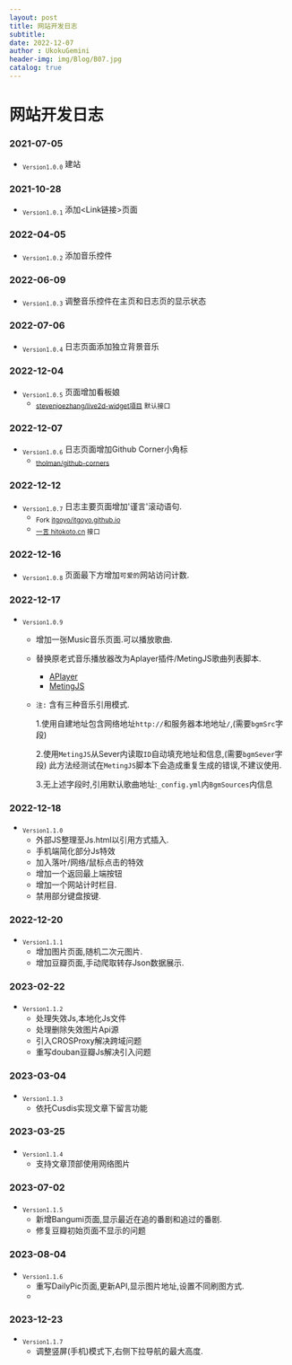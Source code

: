 ```yaml
---
layout: post
title: 网站开发日志
subtitle: 
date: 2022-12-07
author : UkokuGemini
header-img: img/Blog/B07.jpg
catalog: true
---
```


# 网站开发日志
### 2021-07-05
 - <sub>`Version1.0.0`</sub>  建站
 
### 2021-10-28 
 - <sub>`Version1.0.1`</sub>  添加<Link链接>页面

### 2022-04-05 
 - <sub>`Version1.0.2`</sub>  添加音乐控件

### 2022-06-09 
 - <sub>`Version1.0.3`</sub>  调整音乐控件在主页和日志页的显示状态

### 2022-07-06 
 - <sub>`Version1.0.4`</sub>  日志页面添加独立背景音乐

### 2022-12-04 
 - <sub>`Version1.0.5`</sub>  页面增加看板娘
    - <sub>[stevenjoezhang/live2d-widget項目](https://github.com/stevenjoezhang/live2d-widget) 默认接口</sub>
  
### 2022-12-07 
 - <sub>`Version1.0.6`</sub>  日志页面增加Github Corner小角标
   - <sub>[tholman/github-corners](https://github.com/tholman/github-corners)</sub>
     
### 2022-12-12 
 - <sub>`Version1.0.7`</sub>  日志主要页面增加'谨言'滚动语句.
   - <sub>Fork [itgoyo/itgoyo.github.io](https://github.com/itgoyo/itgoyo.github.io)</sub>
   - <sub>[一言 hitokoto.cn](https://hitokoto.cn) 接口</sub>
     
### 2022-12-16
 - <sub>`Version1.0.8`</sub>  页面最下方增加`可爱的`网站访问计数.
     
### 2022-12-17
 - <sub>`Version1.0.9`</sub>  
   - 增加一张Music音乐页面.可以播放歌曲.
   - 替换原老式音乐播放器改为Aplayer插件/MetingJS歌曲列表脚本.
     - [APlayer](https://github.com/DIYgod/APlayer)
     - [MetingJS](https://github.com/metowolf/MetingJS)
   - `注:` 含有三种音乐引用模式.
      
      1.使用自建地址包含网络地址`http://`和服务器本地地址`/`,(需要`bgmSrc`字段)
   
      2.使用`MetingJS`从Sever内读取`ID`自动填充地址和信息,(需要`bgmSever`字段)
      此方法经测试在`MetingJS`脚本下会造成重复生成的错误,不建议使用.

      3.无上述字段时,引用默认歌曲地址:`_config.yml`内`BgmSources`内信息
     
### 2022-12-18
 - <sub>`Version1.1.0`</sub>  
   - 外部JS整理至Js.html以引用方式插入.
   - 手机端简化部分Js特效
   - 加入落叶/网络/鼠标点击的特效
   - 增加一个返回最上端按钮
   - 增加一个网站计时栏目.
   - 禁用部分键盘按键.
     
### 2022-12-20
 - <sub>`Version1.1.1`</sub> 
   - 增加图片页面,随机二次元图片. 
   - 增加豆瓣页面,手动爬取转存Json数据展示.

### 2023-02-22
 - <sub>`Version1.1.2`</sub> 
   - 处理失效Js,本地化Js文件
   - 处理删除失效图片Api源
   - 引入CROSProxy解决跨域问题
   - 重写douban豆瓣Js解决引入问题

### 2023-03-04
 - <sub>`Version1.1.3`</sub> 
   - 依托Cusdis实现文章下留言功能

### 2023-03-25
 - <sub>`Version1.1.4`</sub> 
   - 支持文章顶部使用网络图片

### 2023-07-02
 - <sub>`Version1.1.5`</sub> 
   - 新增Bangumi页面,显示最近在追的番剧和追过的番剧.
   - 修复豆瓣初始页面不显示的问题

### 2023-08-04
 - <sub>`Version1.1.6`</sub> 
   - 重写DailyPic页面,更新API,显示图片地址,设置不同刷图方式.
   - 
### 2023-12-23
 - <sub>`Version1.1.7`</sub> 
   - 调整竖屏(手机)模式下,右侧下拉导航的最大高度.
